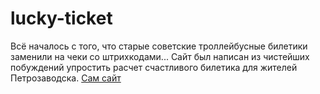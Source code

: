 # lucky-ticket

Всё началось с того, что старые советские троллейбусные билетики заменили на чеки со штрихкодами... Сайт был написан из чистейших побуждений упростить расчет счастливого билетика для жителей Петрозаводска. [Сам сайт](https://lucky-ticket.brand-shoot.ru)
